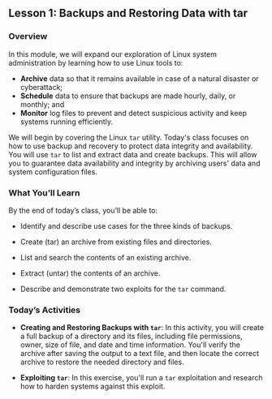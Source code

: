 ## Lesson 1: Backups and Restoring Data with tar 
 
### Overview

In this module, we will expand our exploration of Linux system administration by learning how to use Linux tools to:
- **Archive** data so that it remains available in case of a natural disaster or cyberattack; 
- **Schedule** data to ensure that backups are made hourly, daily, or monthly; and 
- **Monitor** log files to prevent and detect suspicious activity and keep systems running efficiently.

We will begin by covering the Linux `tar` utility. Today's class focuses on how to use backup and recovery to protect data integrity and availability. You will use `tar` to list and extract data and create backups. This will allow you to guarantee data availability and integrity by archiving users' data and system configuration files.

 
### What You’ll Learn
 
By the end of today’s class, you’ll be able to:
 
- Identify and describe use cases for the three kinds of backups.

- Create (tar) an archive from existing files and directories.

- List and search the contents of an existing archive.

- Extract (untar) the contents of an archive.

- Describe and demonstrate two exploits for the `tar` command.

### Today’s Activities

* **Creating and Restoring Backups with `tar`**: In this activity, you will create a full backup of a directory and its files, including file permissions, owner, size of file, and date and time information. You'll verify the archive after saving the output to a text file, and then locate the correct archive to restore the needed directory and files.

* **Exploiting `tar`**: In this exercise, you'll run a `tar` exploitation and research how to harden systems against this exploit.

